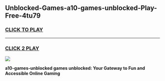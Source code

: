 
## Unblocked-Games-a10-games-unblocked-Play-Free-4tu79
<h3>
<a href="https://premium76.site?title=a10-games-unblocked&ref=09A">CLICK TO PLAY</a></h3>
<hr>

<h3>
<a href="https://premium76.site?title=a10-games-unblocked&ref=09A">CLICK 2 PLAY</a>
  
</h3>

<a href="https://premium76.site?title=a10-games-unblocked&ref=09A"><img src="https://clearcache.store/games.png"></a>


**a10-games-unblocked games unblocked: Your Gateway to Fun and Accessible Online Gaming**
